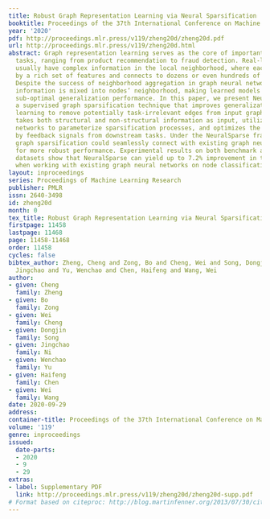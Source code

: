 ```yaml
---
title: Robust Graph Representation Learning via Neural Sparsification
booktitle: Proceedings of the 37th International Conference on Machine Learning
year: '2020'
pdf: http://proceedings.mlr.press/v119/zheng20d/zheng20d.pdf
url: http://proceedings.mlr.press/v119/zheng20d.html
abstract: Graph representation learning serves as the core of important prediction
  tasks, ranging from product recommendation to fraud detection. Real-life graphs
  usually have complex information in the local neighborhood, where each node is described
  by a rich set of features and connects to dozens or even hundreds of neighbors.
  Despite the success of neighborhood aggregation in graph neural networks, task-irrelevant
  information is mixed into nodes’ neighborhood, making learned models suffer from
  sub-optimal generalization performance. In this paper, we present NeuralSparse,
  a supervised graph sparsification technique that improves generalization power by
  learning to remove potentially task-irrelevant edges from input graphs. Our method
  takes both structural and non-structural information as input, utilizes deep neural
  networks to parameterize sparsification processes, and optimizes the parameters
  by feedback signals from downstream tasks. Under the NeuralSparse framework, supervised
  graph sparsification could seamlessly connect with existing graph neural networks
  for more robust performance. Experimental results on both benchmark and private
  datasets show that NeuralSparse can yield up to 7.2% improvement in testing accuracy
  when working with existing graph neural networks on node classification tasks.
layout: inproceedings
series: Proceedings of Machine Learning Research
publisher: PMLR
issn: 2640-3498
id: zheng20d
month: 0
tex_title: Robust Graph Representation Learning via Neural Sparsification
firstpage: 11458
lastpage: 11468
page: 11458-11468
order: 11458
cycles: false
bibtex_author: Zheng, Cheng and Zong, Bo and Cheng, Wei and Song, Dongjin and Ni,
  Jingchao and Yu, Wenchao and Chen, Haifeng and Wang, Wei
author:
- given: Cheng
  family: Zheng
- given: Bo
  family: Zong
- given: Wei
  family: Cheng
- given: Dongjin
  family: Song
- given: Jingchao
  family: Ni
- given: Wenchao
  family: Yu
- given: Haifeng
  family: Chen
- given: Wei
  family: Wang
date: 2020-09-29
address: 
container-title: Proceedings of the 37th International Conference on Machine Learning
volume: '119'
genre: inproceedings
issued:
  date-parts:
  - 2020
  - 9
  - 29
extras:
- label: Supplementary PDF
  link: http://proceedings.mlr.press/v119/zheng20d/zheng20d-supp.pdf
# Format based on citeproc: http://blog.martinfenner.org/2013/07/30/citeproc-yaml-for-bibliographies/
---
```

